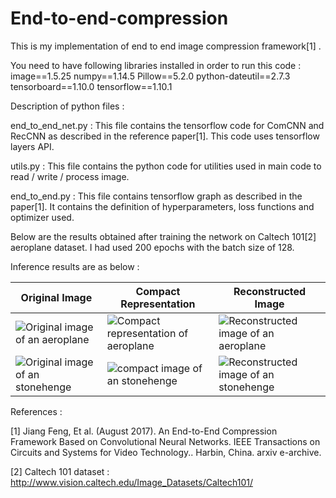 # End-to-end-compression

This is my implementation of end to end image compression framework[1] .

You need to have following libraries installed in order to run this code : 
image==1.5.25
numpy==1.14.5
Pillow==5.2.0
python-dateutil==2.7.3
tensorboard==1.10.0
tensorflow==1.10.1

Description of python files : 

end_to_end_net.py : This file contains the tensorflow code for ComCNN and RecCNN as described in the reference paper[1]. This code uses tensorflow layers API. 

utils.py : This file contains the python code for utilities used in main code to read / write / process image. 

end_to_end.py : This file contains tensorflow graph as described in the paper[1]. It contains the definition of hyperparameters, loss functions and optimizer used.

Below are the results obtained after training the network on Caltech 101[2] aeroplane dataset. I had used 200 epochs with the batch size of 128. 


Inference results are as below : 

| Original Image  | Compact Representation | Reconstructed Image |
| ------------- | ------------- | ------------- |
| ![Original image of an aeroplane](https://github.com/kunalrdeshmukh/End-to-end-compression/blob/master/results/airplane_001/resized_img.jpg) | ![Compact representation of aeroplane](https://github.com/kunalrdeshmukh/End-to-end-compression/blob/master/results/airplane_001/mid_im.jpg) | ![Reconstructed image of an aeroplane](https://github.com/kunalrdeshmukh/End-to-end-compression/blob/master/results/airplane_001/final_im.jpg) |
| ![Original image of an stonehenge](https://github.com/kunalrdeshmukh/End-to-end-compression/blob/master/results/Random/resized_img.jpg) | ![compact image of an stonehenge](https://github.com/kunalrdeshmukh/End-to-end-compression/blob/master/results/Random/mid_im.jpg) |![Reconstructed image of an stonehenge](https://github.com/kunalrdeshmukh/End-to-end-compression/blob/master/results/Random/final_im.jpg) |



References : 

[1] Jiang Feng, Et al. (August 2017). An End-to-End Compression Framework Based on Convolutional Neural Networks. IEEE Transactions on Circuits and Systems for Video Technology.. Harbin, China. arxiv e-archive.

[2] Caltech 101 dataset : http://www.vision.caltech.edu/Image_Datasets/Caltech101/
